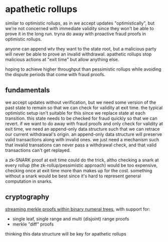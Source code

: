 # apathetic rollups

similar to optimistic rollups, as in we accept updates "optimistically", but we're not concerned with immediate validity since they won't be able to prove it in the long run. tryna do away with proactive fraud proofs in optimistic rollups.

anyone can append wtv they want to the state root, but a malicious party will never be able to prove an invalid withdrawal. apathetic rollups stop malicious actions at "exit time" but allow anything else.

hoping to achieve higher throughput than pessimistic rollups while avoiding the dispute periods that come with fraud proofs.

## fundamentals
we accept updates without verification, but we need some version of the past state to remain so that we can check for validity at exit time. the typical optimistic setup isn't suitable for this since we replace state at each transition. this state needs to be checked for fraud quickly so that we can revert. if we want to do away with fraud proofs and only check for validity at exit time, we need an append-only data structure such that we can retrace our current withdrawal's origin. an append-only data structure will preserve valid transactions along with invalid ones. we just need a mechanism such that invalid transations can never pass a withdrawal check, and that valid transactions can't get replayed.

a zk-SNARK proof at exit time could do the trick, altho checking a snark at every rollup (the zk-rollup/pessimistic approach) would be too expensive, checking once at exit time more than makes up for the cost. something without a snark would be best since it's hard to represent general computation in snarks.

## cryptography
[streaming merkle proofs within binary numeral trees](https://eprint.iacr.org/2021/038.pdf), with support for:
- single leaf, single range and multi (disjoint) range proofs
- merkle "diff" proofs

thinking this data structure will be key for apathetic rollups
